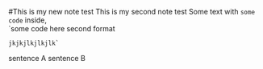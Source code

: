 #This is my new note test
This is my second note test
Some text with `some code` inside,  
    `some code here second format
    
    jkjkjlkjlkjlk`
sentence A
sentence B
